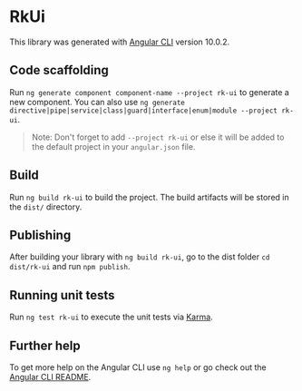 # RkUi

This library was generated with [Angular CLI](https://github.com/angular/angular-cli) version 10.0.2.

## Code scaffolding

Run `ng generate component component-name --project rk-ui` to generate a new component. You can also use `ng generate directive|pipe|service|class|guard|interface|enum|module --project rk-ui`.
> Note: Don't forget to add `--project rk-ui` or else it will be added to the default project in your `angular.json` file. 

## Build

Run `ng build rk-ui` to build the project. The build artifacts will be stored in the `dist/` directory.

## Publishing

After building your library with `ng build rk-ui`, go to the dist folder `cd dist/rk-ui` and run `npm publish`.

## Running unit tests

Run `ng test rk-ui` to execute the unit tests via [Karma](https://karma-runner.github.io).

## Further help

To get more help on the Angular CLI use `ng help` or go check out the [Angular CLI README](https://github.com/angular/angular-cli/blob/master/README.md).
